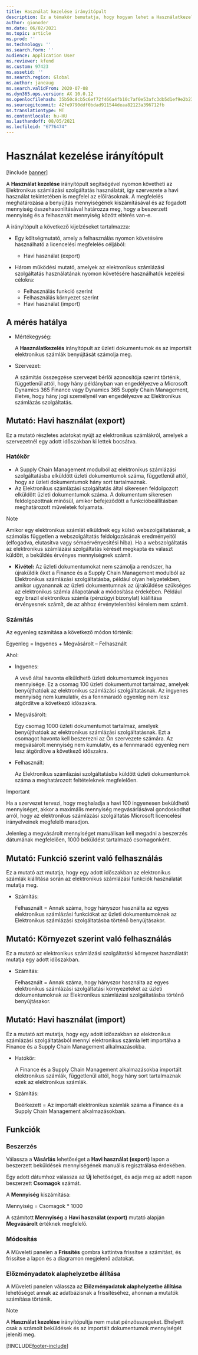 ```yaml
---
title: Használat kezelése irányítópult
description: Ez a témakör bemutatja, hogy hogyan lehet a Használatkezelés irányítópult segítségével figyelni az elektronikus számlázási szolgáltatás használatát, és megfelelni az előírásoknak.
author: gionoder
ms.date: 06/02/2021
ms.topic: article
ms.prod: ''
ms.technology: ''
ms.search.form: ''
audience: Application User
ms.reviewer: kfend
ms.custom: 97423
ms.assetid: ''
ms.search.region: Global
ms.author: janeaug
ms.search.validFrom: 2020-07-08
ms.dyn365.ops.version: AX 10.0.12
ms.openlocfilehash: 35b50c8cb5c6ef72f466a4fb10c7af0e53afc3db5d1ef9e2b23d6049e24a70c3
ms.sourcegitcommit: 42fe9790ddf0bdad911544deaa82123a396712fb
ms.translationtype: MT
ms.contentlocale: hu-HU
ms.lasthandoff: 08/05/2021
ms.locfileid: "6776474"
---
```

# <a name="usage-management-dashboard"></a>Használat kezelése irányítópult

[!include [banner](../includes/banner.md)]

A **Használat kezelése** irányítópult segítségével nyomon követheti az Elektronikus számlázási szolgáltatás használatát, így szervezete a havi használat tekintetében is megfelel az előírásoknak. A megfelelés meghatározása a benyújtás mennyiségének kiszámításával és az fogadott mennyiség összehasonlításával határozza meg, hogy a beszerzett mennyiség és a felhasznált mennyiség között eltérés van-e.

A irányítópult a következő kijelzéseket tartalmazza:

- Egy költségmutató, amely a felhasználás nyomon követésére használható a licencelési megfelelés céljából:

    - Havi használat (export)

- Három működési mutató, amelyek az elektronikus számlázási szolgáltatás használatának nyomon követésére használhatók kezelési célokra:

    - Felhasználás funkció szerint
    - Felhasználás környezet szerint
    - Havi használat (import)

## <a name="measurement-scope"></a>A mérés hatálya

- Mértékegység: 

    A **Használatkezelés** irányítópult az üzleti dokumentumok és az importált elektronikus számlák benyújtását számolja meg.

- Szervezet: 

    A számítás összegzése szervezet bérlői azonosítója szerint történik, függetlenül attól, hogy hány példányban van engedélyezve a Microsoft Dynamics 365 Finance vagy Dynamics 365 Supply Chain Management, illetve, hogy hány jogi személynél van engedélyezve az Elektronikus számlázás szolgáltatás.


## <a name="indicator-usage-per-month-export"></a>Mutató: Havi használat (export)

Ez a mutató részletes adatokat nyújt az elektronikus számlákról, amelyek a szervezetnél egy adott időszakban ki lettek bocsátva.

### <a name="scope"></a>Hatókör
- A Supply Chain Management modulból az elektronikus számlázási szolgáltatásba elküldött üzleti dokumentumok száma, függetlenül attól, hogy az üzleti dokumentumok hány sort tartalmaznak.
- Az Elektronikus számlázási szolgáltatás által sikeresen feldolgozott elküldött üzleti dokumentumok száma. A dokumentum sikeresen feldolgozottnak minősül, amikor befejeződött a funkcióbeállításban meghatározott műveletek folyamata.

> [!NOTE]
> Amikor egy elektronikus számlát elküldnek egy külső webszolgáltatásnak, a számolás független a webszolgáltatás feldolgozásának eredményeitől (elfogadva, elutasítva vagy sémaérvényesítési hiba). Ha a webszolgáltatás az elektronikus számlázási szolgáltatás kérését megkapta és választ küldött, a beküldés érvényes mennyiségnek számít.

- **Kivétel:** Az üzleti dokumentumokat nem számolja a rendszer, ha újraküldik őket a Finance és a Supply Chain Management modulból az Elektronikus számlázási szolgáltatásba, például olyan helyzetekben, amikor ugyanannak az üzleti dokumentumnak az újraküldése szükséges az elektronikus számla állapotának a módosítása érdekében. Például egy brazil elektronikus számla (pénzügyi bizonylat) kiállítása érvényesnek számít, de az ahhoz érvénytelenítési kérelem nem számít.


### <a name="calculation"></a>Számítás

Az egyenleg számítása a következő módon történik:

Egyenleg = Ingyenes + Megvásárolt – Felhasznált

Ahol:

- Ingyenes:
  
    A vevő által havonta elküldhető üzleti dokumentumok ingyenes mennyisége. Ez a csomag 100 üzleti dokumentumot tartalmaz, amelyek benyújthatóak az elektronikus számlázási szolgáltatásnak. Az ingyenes mennyiség nem kumulatív, és a fennmaradó egyenleg nem lesz átgördítve a következő időszakra.
  
- Megvásárolt:
  
    Egy csomag 1000 üzleti dokumentumot tartalmaz, amelyek benyújthatóak az elektronikus számlázási szolgáltatásnak. Ezt a csomagot havonta kell beszerezni az Ön szervezete számára. Az megvásárolt mennyiség nem kumulatív, és a fennmaradó egyenleg nem lesz átgördítve a következő időszakra.
  
- Felhasznált: 

    Az Elektronikus számlázási szolgáltatásba küldött üzleti dokumentumok száma a meghatározott feltételeknek megfelelően.
   
> [!IMPORTANT]
> Ha a szervezet tervezi, hogy meghaladja a havi 100 ingyenesen beküldhető mennyiséget, akkor a maximális mennyiség megvásárlásával gondoskodhat arról, hogy az elektronikus számlázási szolgáltatás Microsoft licencelési irányelveinek megfelelő maradjon.
>
> Jelenleg a megvásárolt mennyiséget manuálisan kell megadni a beszerzés dátumának megfelelően, 1000 beküldést tartalmazó csomagonként.

## <a name="indicator-usage-by-feature"></a>Mutató: Funkció szerint való felhasználás

Ez a mutató azt mutatja, hogy egy adott időszakban az elektronikus számlák kiállítása során az elektronikus számlázási funkciók használatát mutatja meg.

- Számítás:
  
    Felhasznált = Annak száma, hogy hányszor használta az egyes elektronikus számlázási funkciókat az üzleti dokumentumoknak az Elektronikus számlázási szolgáltatásba történő benyújtásakor.

## <a name="indicator-usage-by-environment"></a>Mutató: Környezet szerint való felhasználás

Ez a mutató az elektronikus számlázási szolgáltatási környezet használatát mutatja egy adott időszakban.

- Számítás:
    
    Felhasznált = Annak száma, hogy hányszor használta az egyes elektronikus számlázási szolgáltatási környezeteket az üzleti dokumentumoknak az Elektronikus számlázási szolgáltatásba történő benyújtásakor.

## <a name="indicator-usage-per-month-import"></a>Mutató: Havi használat (import)

Ez a mutató azt mutatja, hogy egy adott időszakban az elektronikus számlázási szolgáltatásból mennyi elektronikus számla lett importálva a Finance és a Supply Chain Management alkalmazásokba.

- Hatókör:

    A Finance és a Supply Chain Management alkalmazásokba importált elektronikus számlák, függetlenül attól, hogy hány sort tartalmaznak ezek az elektronikus számlák.

- Számítás:

    Beérkezett = Az importált elektronikus számlák száma a Finance és a Supply Chain Management alkalmazásokban.

## <a name="functions"></a>Funkciók
### <a name="purchase"></a>Beszerzés

Válassza a **Vásárlás** lehetőséget a **Havi használat (export)** lapon a beszerzett beküldések mennyiségének manuális regisztrálása érdekében.

Egy adott dátumhoz válassza az **Új** lehetőséget, és adja meg az adott napon beszerzett **Csomagok** számát.

A **Mennyiség** kiszámítása:

Mennyiség = Csomagok * 1000

A számított **Mennyiség** a **Havi használat (export)** mutató alapján **Megvásárolt** értéknek megfelelő.

### <a name="update"></a>Módosítás

A Műveleti panelen a **Frissítés** gombra kattintva frissítse a számítást, és frissítse a lapon és a diagramon megjelenő adatokat.

### <a name="reset-history-data"></a>Előzményadatok alaphelyzetbe állítása

A Műveleti panelen válassza az **Előzményadatok alaphelyzetbe állítása** lehetőséget annak az adatbázisnak a frissítéséhez, ahonnan a mutatók számítása történik.




> [!NOTE]
> A **Használat kezelése** irányítópultja nem mutat pénzösszegeket. Ehelyett csak a számolt beküldések és az importált dokumentumok mennyiségét jeleníti meg.

[!INCLUDE[footer-include](../../includes/footer-banner.md)]
